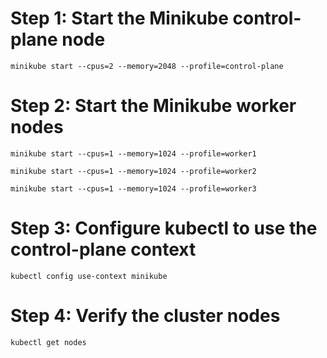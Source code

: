 # Step 1: Start the Minikube control-plane node
```
minikube start --cpus=2 --memory=2048 --profile=control-plane
```

# Step 2: Start the Minikube worker nodes
```
minikube start --cpus=1 --memory=1024 --profile=worker1
```

```
minikube start --cpus=1 --memory=1024 --profile=worker2
```

```
minikube start --cpus=1 --memory=1024 --profile=worker3
```

# Step 3: Configure kubectl to use the control-plane context
```
kubectl config use-context minikube
```

# Step 4: Verify the cluster nodes

```
kubectl get nodes
```
